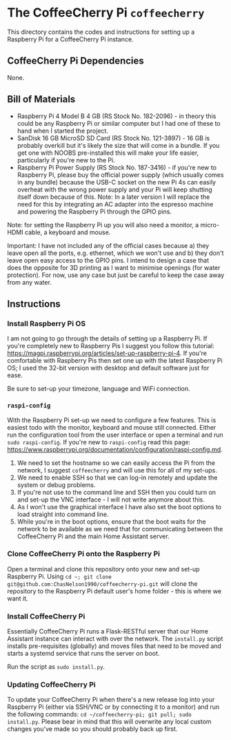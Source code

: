 # The CoffeeCherry Pi `coffeecherry`

This directory contains the codes and instructions for setting up a Raspberry Pi for a CoffeeCherry Pi instance.

## CoffeeCherry Pi Dependencies

None.

## Bill of Materials

* Raspberry Pi 4 Model B 4 GB (RS Stock No. 182-2096) - in theory this could be any Raspberry Pi or similar computer but I had one of these to hand when I started the project.
* SanDisk 16 GB MicroSD SD Card (RS Stock No. 121-3897) - 16 GB is probably overkill but it's likely the size that will come in a bundle. If you get one with NOOBS pre-installed this will make your life easier, particularly if you're new to the Pi.
* Raspberry Pi Power Supply (RS Stock No. 187-3416) - if you're new to Raspberry Pi, please buy the official power supply (which usually comes in any bundle) because the USB-C socket on the new Pi 4s can easily overheat with the wrong power supply and your Pi will keep shutting itself down because of this. Note: In a later version I will replace the need for this by integrating an AC adapter into the espresso machine and powering the Raspberry Pi through the GPIO pins.

Note: for setting the Raspberry Pi up you will also need a monitor, a micro-HDMI cable, a keyboard and mouse.

Important: I have not included any of the official cases because a) they leave open all the ports, e.g. ethernet, which we won't use and b) they don't leave open easy access to the GPIO pins.
I intend to design a case that does the opposite for 3D printing as I want to minimise openings (for water protection).
For now, use any case but just be careful to keep the case away from any water.

## Instructions

### Install Raspberry Pi OS

I am not going to go through the details of setting up a Raspberry Pi.
If you're completely new to Raspberry Pis I suggest you follow this tutorial: https://magpi.raspberrypi.org/articles/set-up-raspberry-pi-4.
If you're comfortable with Raspberry Pis then set one up with the latest Raspberry Pi OS; I used the 32-bit version with desktop and default software just for ease.

Be sure to set-up your timezone, language and WiFi connection.

### `raspi-config`

With the Raspberry Pi set-up we need to configure a few features.
This is easiest todo with the monitor, keyboard and mouse still connected.
Either run the configuration tool from the user interface or open a terminal and run `sudo raspi-config`.
If you're new to `raspi-config` read this page: https://www.raspberrypi.org/documentation/configuration/raspi-config.md.

1. We need to set the hostname so we can easily access the Pi from the network, I suggest `coffeecherry` and will use this for all of my set-ups.
2. We need to enable SSH so that we can log-in remotely and update the system or debug problems.
3. If you're not use to the command line and SSH then you could turn on and set-up the VNC interface - I will not write anymore about this.
4. As I won't use the graphical interface I have also set the boot options to load straight into command line.
5. While you're in the boot options, ensure that the boot waits for the network to be available as we need that for communicating between the CoffeeCherry Pi and the main Home Assistant server.

### Clone CoffeeCherry Pi onto the Raspberry Pi

Open a terminal and clone this repository onto your new and set-up Raspberry Pi.
Using `cd ~; git clone git@github.com:ChasNelson1990/coffeecherry-pi.git` will clone the repository to the Raspberry Pi default user's home folder - this is where we want it.

### Install CoffeeCherry Pi

Essentially CoffeeCherry Pi runs a Flask-RESTful server that our Home Assistant instance can interact with over the network.
The `install.py` script installs pre-requisites (globally) and moves files that need to be moved and starts a systemd service that runs the server on boot.

Run the script as `sudo install.py`.

### Updating CoffeeCherry Pi

To update your CoffeeCherry Pi when there's a new release log into your Raspberry Pi (either via SSH/VNC or by connecting it to a monitor) and run the following commands: `cd ~/coffeecherry-pi; git pull; sudo install.py`.
Please bear in mind that this will overwrite any local custom changes you've made so you should probably back up first.